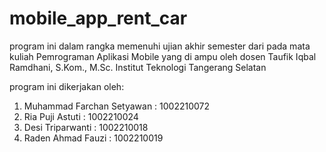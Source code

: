 # mobile_app_rent_car

program ini dalam rangka memenuhi ujian akhir semester dari pada mata kuliah Pemrograman Aplikasi Mobile
yang di ampu oleh dosen Taufik Iqbal Ramdhani, S.Kom., M.Sc.
Institut Teknologi Tangerang Selatan

program ini dikerjakan oleh:
1. Muhammad Farchan Setyawan : 1002210072
2. Ria Puji Astuti : 1002210024
3. Desi Triparwanti : 1002210018
4. Raden Ahmad Fauzi : 1002210019
